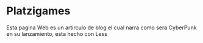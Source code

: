 # Platzigames
Esta pagina Web es un artirculo de blog el cual narra como sera CyberPunk en su lanzamiento, esta hecho con Less

